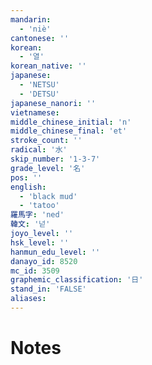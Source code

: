 ```yaml
---
mandarin:
  - 'niè'
cantonese: ''
korean:
  - '열'
korean_native: ''
japanese:
  - 'NETSU'
  - 'DETSU'
japanese_nanori: ''
vietnamese:
middle_chinese_initial: 'n'
middle_chinese_final: 'et'
stroke_count: ''
radical: '水'
skip_number: '1-3-7'
grade_level: '名'
pos: ''
english:
  - 'black mud'
  - 'tatoo'
羅馬字: 'ned'
韓文: '넏'
joyo_level: ''
hsk_level: ''
hanmun_edu_level: ''
danayo_id: 8520
mc_id: 3509
graphemic_classification: '日'
stand_in: 'FALSE'
aliases:
---
```


# Notes
